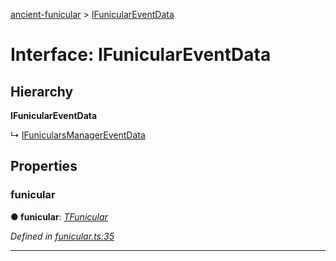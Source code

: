 [ancient-funicular](../README.md) > [IFunicularEventData](../interfaces/ifuniculareventdata.md)



# Interface: IFunicularEventData

## Hierarchy

**IFunicularEventData**

↳  [IFunicularsManagerEventData](ifunicularsmanagereventdata.md)









## Properties
<a id="funicular"></a>

###  funicular

**●  funicular**:  *[TFunicular](../#tfunicular)* 

*Defined in [funicular.ts:35](https://github.com/AncientSouls/Funicular/blob/2ac0df0/src/lib/funicular.ts#L35)*





___


